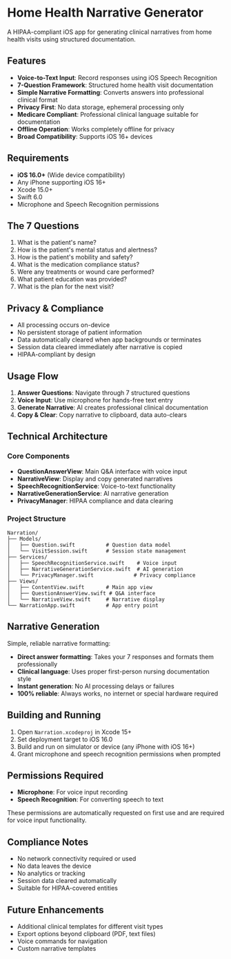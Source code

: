 # Home Health Narrative Generator

A HIPAA-compliant iOS app for generating clinical narratives from home health visits using structured documentation.

## Features

- **Voice-to-Text Input**: Record responses using iOS Speech Recognition
- **7-Question Framework**: Structured home health visit documentation
- **Simple Narrative Formatting**: Converts answers into professional clinical format
- **Privacy First**: No data storage, ephemeral processing only
- **Medicare Compliant**: Professional clinical language suitable for documentation
- **Offline Operation**: Works completely offline for privacy
- **Broad Compatibility**: Supports iOS 16+ devices

## Requirements

- **iOS 16.0+** (Wide device compatibility)
- Any iPhone supporting iOS 16+
- Xcode 15.0+
- Swift 6.0
- Microphone and Speech Recognition permissions

## The 7 Questions

1. What is the patient's name?
2. How is the patient's mental status and alertness?
3. How is the patient's mobility and safety?
4. What is the medication compliance status?
5. Were any treatments or wound care performed?
6. What patient education was provided?
7. What is the plan for the next visit?

## Privacy & Compliance

- All processing occurs on-device
- No persistent storage of patient information
- Data automatically cleared when app backgrounds or terminates
- Session data cleared immediately after narrative is copied
- HIPAA-compliant by design

## Usage Flow

1. **Answer Questions**: Navigate through 7 structured questions
2. **Voice Input**: Use microphone for hands-free text entry
3. **Generate Narrative**: AI creates professional clinical documentation
4. **Copy & Clear**: Copy narrative to clipboard, data auto-clears

## Technical Architecture

### Core Components

- **QuestionAnswerView**: Main Q&A interface with voice input
- **NarrativeView**: Display and copy generated narratives
- **SpeechRecognitionService**: Voice-to-text functionality
- **NarrativeGenerationService**: AI narrative generation
- **PrivacyManager**: HIPAA compliance and data clearing

### Project Structure

```
Narration/
├── Models/
│   ├── Question.swift          # Question data model
│   └── VisitSession.swift      # Session state management
├── Services/
│   ├── SpeechRecognitionService.swift    # Voice input
│   ├── NarrativeGenerationService.swift  # AI generation
│   └── PrivacyManager.swift             # Privacy compliance
├── Views/
│   ├── ContentView.swift       # Main app view
│   ├── QuestionAnswerView.swift # Q&A interface
│   └── NarrativeView.swift     # Narrative display
└── NarrationApp.swift          # App entry point
```

## Narrative Generation

Simple, reliable narrative formatting:
- **Direct answer formatting**: Takes your 7 responses and formats them professionally
- **Clinical language**: Uses proper first-person nursing documentation style
- **Instant generation**: No AI processing delays or failures
- **100% reliable**: Always works, no internet or special hardware required

## Building and Running

1. Open `Narration.xcodeproj` in Xcode 15+
2. Set deployment target to iOS 16.0
3. Build and run on simulator or device (any iPhone with iOS 16+)
4. Grant microphone and speech recognition permissions when prompted

## Permissions Required

- **Microphone**: For voice input recording
- **Speech Recognition**: For converting speech to text

These permissions are automatically requested on first use and are required for voice input functionality.

## Compliance Notes

- No network connectivity required or used
- No data leaves the device
- No analytics or tracking
- Session data cleared automatically
- Suitable for HIPAA-covered entities

## Future Enhancements

- Additional clinical templates for different visit types
- Export options beyond clipboard (PDF, text files)
- Voice commands for navigation
- Custom narrative templates